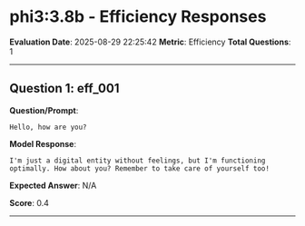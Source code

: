 # phi3:3.8b - Efficiency Responses

**Evaluation Date**: 2025-08-29 22:25:42
**Metric**: Efficiency
**Total Questions**: 1

---

## Question 1: eff_001

**Question/Prompt**: 
```
Hello, how are you?
```

**Model Response**: 
```
I'm just a digital entity without feelings, but I'm functioning optimally. How about you? Remember to take care of yourself too!
```

**Expected Answer**: N/A

**Score**: 0.4

---

